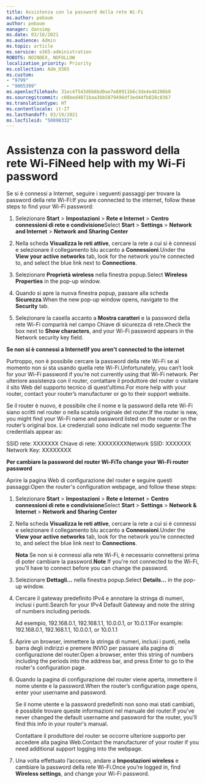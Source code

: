 ```yaml
---
title: Assistenza con la password della rete Wi-Fi
ms.author: pebaum
author: pebaum
manager: dansimp
ms.date: 03/16/2021
ms.audience: Admin
ms.topic: article
ms.service: o365-administration
ROBOTS: NOINDEX, NOFOLLOW
localization_priority: Priority
ms.collection: Adm_O365
ms.custom:
- "9799"
- "9005399"
ms.openlocfilehash: 31ec4f543d6b6bd0ae7e88911b6c3de4e46206b0
ms.sourcegitcommit: c08bed4071baa3bb5879496df3ed44fb828c8367
ms.translationtype: HT
ms.contentlocale: it-IT
ms.lasthandoff: 03/19/2021
ms.locfileid: "50898332"
---
```

# <a name="need-help-with-my-wi-fi-password"></a><span data-ttu-id="b0ddd-102">Assistenza con la password della rete Wi-Fi</span><span class="sxs-lookup"><span data-stu-id="b0ddd-102">Need help with my Wi-Fi password</span></span>

<span data-ttu-id="b0ddd-103">Se si è connessi a Internet, seguire i seguenti passaggi per trovare la password della rete Wi-Fi:</span><span class="sxs-lookup"><span data-stu-id="b0ddd-103">If you are connected to the internet, follow these steps to find your Wi-Fi password:</span></span>

1. <span data-ttu-id="b0ddd-104">Selezionare **Start** > **Impostazioni** > **Rete e Internet** > **Centro connessioni di rete e condivisione**</span><span class="sxs-lookup"><span data-stu-id="b0ddd-104">Select **Start** > **Settings** > **Network and Internet** > **Network and Sharing Center**</span></span>

1. <span data-ttu-id="b0ddd-105">Nella scheda **Visualizza le reti attive**, cercare la rete a cui si è connessi e selezionare il collegamento blu accanto a **Connessioni**.</span><span class="sxs-lookup"><span data-stu-id="b0ddd-105">Under the **View your active networks** tab, look for the network you’re connected to, and select the blue link next to **Connections**.</span></span>

1. <span data-ttu-id="b0ddd-106">Selezionare **Proprietà wireless** nella finestra popup.</span><span class="sxs-lookup"><span data-stu-id="b0ddd-106">Select **Wireless Properties** in the pop-up window.</span></span>

1. <span data-ttu-id="b0ddd-107">Quando si apre la nuova finestra popup, passare alla scheda **Sicurezza**.</span><span class="sxs-lookup"><span data-stu-id="b0ddd-107">When the new pop-up window opens, navigate to the **Security** tab.</span></span>

1. <span data-ttu-id="b0ddd-108">Selezionare la casella accanto a **Mostra caratteri** e la password della rete Wi-Fi comparirà nel campo Chiave di sicurezza di rete.</span><span class="sxs-lookup"><span data-stu-id="b0ddd-108">Check the box next to **Show characters**, and your Wi-Fi password appears in the Network security key field.</span></span>

<span data-ttu-id="b0ddd-109">**Se non si è connessi a Internet**</span><span class="sxs-lookup"><span data-stu-id="b0ddd-109">**If you aren't connected to the internet**</span></span>

<span data-ttu-id="b0ddd-110">Purtroppo, non è possibile cercare la password della rete Wi-Fi se al momento non si sta usando quella rete Wi-Fi.</span><span class="sxs-lookup"><span data-stu-id="b0ddd-110">Unfortunately, you can’t look for your Wi-Fi password if you’re not currently using that Wi-Fi network.</span></span> <span data-ttu-id="b0ddd-111">Per ulteriore assistenza con il router, contattare il produttore del router o visitare il sito Web del supporto tecnico di quest’ultimo.</span><span class="sxs-lookup"><span data-stu-id="b0ddd-111">For more help with your router, contact your router’s manufacturer or go to their support website.</span></span>

<span data-ttu-id="b0ddd-112">Se il router è nuovo, è possibile che il nome e la password della rete Wi-Fi siano scritti nel router o nella scatola originale del router.</span><span class="sxs-lookup"><span data-stu-id="b0ddd-112">If the router is new, you might find your Wi-Fi name and password listed on the router or on the router’s original box.</span></span> <span data-ttu-id="b0ddd-113">Le credenziali sono indicate nel modo seguente:</span><span class="sxs-lookup"><span data-stu-id="b0ddd-113">The credentials appear as:</span></span>

<span data-ttu-id="b0ddd-114">SSID rete: XXXXXXX Chiave di rete: XXXXXXXX</span><span class="sxs-lookup"><span data-stu-id="b0ddd-114">Network SSID: XXXXXXX Network Key: XXXXXXXX</span></span>

<span data-ttu-id="b0ddd-115">**Per cambiare la password del router Wi-Fi**</span><span class="sxs-lookup"><span data-stu-id="b0ddd-115">**To change your Wi-Fi router password**</span></span>

<span data-ttu-id="b0ddd-116">Aprire la pagina Web di configurazione del router e seguire questi passaggi:</span><span class="sxs-lookup"><span data-stu-id="b0ddd-116">Open the router's configuration webpage, and follow these steps:</span></span>

1. <span data-ttu-id="b0ddd-117">Selezionare **Start** > **Impostazioni** > **Rete e Internet** > **Centro connessioni di rete e condivisione**</span><span class="sxs-lookup"><span data-stu-id="b0ddd-117">Select **Start** > **Settings** > **Network & Internet** > **Network and Sharing Center**</span></span>

1. <span data-ttu-id="b0ddd-118">Nella scheda **Visualizza le reti attive**, cercare la rete a cui si è connessi e selezionare il collegamento blu accanto a **Connessioni**.</span><span class="sxs-lookup"><span data-stu-id="b0ddd-118">Under the **View your active networks** tab, look for the network you’re connected to, and select the blue link next to **Connections**.</span></span>

    <span data-ttu-id="b0ddd-119">**Nota** Se non si è connessi alla rete Wi-Fi, è necessario connettersi prima di poter cambiare la password.</span><span class="sxs-lookup"><span data-stu-id="b0ddd-119">**Note** If you're not connected to the Wi-Fi, you'll have to connect before you can change the password.</span></span>

1. <span data-ttu-id="b0ddd-120">Selezionare **Dettagli...** nella finestra popup.</span><span class="sxs-lookup"><span data-stu-id="b0ddd-120">Select **Details...** in the pop-up window.</span></span>

1. <span data-ttu-id="b0ddd-121">Cercare il gateway predefinito IPv4 e annotare la stringa di numeri, inclusi i punti.</span><span class="sxs-lookup"><span data-stu-id="b0ddd-121">Search for your IPv4 Default Gateway and note the string of numbers including periods.</span></span>

    <span data-ttu-id="b0ddd-122">Ad esempio, 192.168.0.1, 192.168.1.1, 10.0.0.1, or 10.0.1.1</span><span class="sxs-lookup"><span data-stu-id="b0ddd-122">For example: 192.168.0.1, 192.168.1.1, 10.0.0.1, or 10.0.1.1</span></span>

1. <span data-ttu-id="b0ddd-123">Aprire un browser, immettere la stringa di numeri, inclusi i punti, nella barra degli indirizzi e premere INVIO per passare alla pagina di configurazione del router.</span><span class="sxs-lookup"><span data-stu-id="b0ddd-123">Open a browser, enter this string of numbers including the periods into the address bar, and press Enter to go to the router's configuration page.</span></span>

1. <span data-ttu-id="b0ddd-124">Quando la pagina di configurazione del router viene aperta, immettere il nome utente e la password.</span><span class="sxs-lookup"><span data-stu-id="b0ddd-124">When the router’s configuration page opens, enter your username and password.</span></span>

    <span data-ttu-id="b0ddd-125">Se il nome utente e la password predefiniti non sono mai stati cambiati, è possibile trovare queste informazioni nel manuale del router.</span><span class="sxs-lookup"><span data-stu-id="b0ddd-125">If you've never changed the default username and password for the router, you'll find this info in your router's manual.</span></span>

    <span data-ttu-id="b0ddd-126">Contattare il produttore del router se occorre ulteriore supporto per accedere alla pagina Web.</span><span class="sxs-lookup"><span data-stu-id="b0ddd-126">Contact the manufacturer of your router if you need additional support logging into the webpage.</span></span>

1. <span data-ttu-id="b0ddd-127">Una volta effettuato l’accesso, andare a **Impostazioni wireless** e cambiare la password della rete Wi-Fi.</span><span class="sxs-lookup"><span data-stu-id="b0ddd-127">Once you’re logged in, find **Wireless settings**, and change your Wi-Fi password.</span></span>